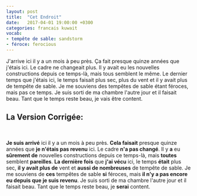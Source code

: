 ```yaml
---
layout: post
title:  "Cet Endroit"
date:   2017-04-01 19:00:00 +0300
categories: francais kuwait
vocab:
- tempête de sable: sandstorm
- féroce: ferocious
---
```

J'arrive ici il y a un mois à peu près. Ça fait presque quinze années que j'étais ici. Le cadre ne changeait plus. Il y avait eu les nouvelles constructions depuis ce temps-là, mais tous semblent le même. Le dernier temps que j'étais ici, le temps faisait plus sec, plus du vent et il y avait plus de tempête de sable. Je me souviens des tempêtes de sable étant féroces, mais pas ce temps. Je suis sorti de ma chambre l'autre jour et il faisait beau. Tant que le temps reste beau, je vais être content.
<br/>
## La Version Corrigée:  
<br/>

**Je suis arrivé** ici il y a un mois à peu près. **Cela faisait** presque quinze années que **je n'étais pas revenu** ici. Le cadre **n'a pas changé**. Il y **a** eu **sûrement de** nouvelles constructions depuis ce temps-là, mais **toutes** semblent **pareilles**. **La dernière fois** que **j'ai vécu** ici, le temps **était** plus sec, **il y avait plus de** vent et **aussi de nombreuses** de tempête de sable. Je me souviens de **ces** tempêtes de sable **si** féroces, mais **il n'y a pas encore eu depuis que je suis revenu**. Je suis sorti de ma chambre l'autre jour et il faisait beau. Tant que le temps reste beau, je **serai** content.

